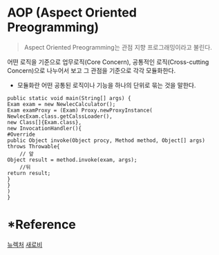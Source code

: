 # AOP (Aspect Oriented Preogramming)
> Aspect Oriented Preogramming는 관점 지향 프로그래밍이라고 불린다.

어떤 로직을 기준으로 업무로직(Core Concern), 공통적인 로직(Cross-cutting Concern)으로 나누어서 보고 그 관점을 기준으로 각각 모듈화한다.
* 모듈화란 어떤 공통된 로직이나 기능을 하나의 단위로 묶는 것을 말한다. 

```
public static void main(String[] args) {
Exam exam = new NewlecCalculator();
Exam examProxy = (Exam) Proxy.newProxyInstance(
NewlecExam.class.getCalssLoader(),
new Class[]{Exam.class},
new InvocationHandler(){
#Override
public Object invoke(Object procy, Method method, Object[] args) throws Throwable{
	// 앞 
Object result = method.invoke(exam, args);
	//뒤
return result;
}
}
)
}
```






# *Reference
 [뉴렉처](https://www.youtube.com/watch?v=y2JkXjOocZ4&list=PLq8wAnVUcTFUHYMzoV2RoFoY2HDTKru3T&index=18)
 [새로비](https://engkimbs.tistory.com/746)